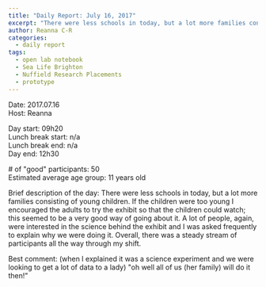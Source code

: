 ```yaml
---
title: "Daily Report: July 16, 2017"
excerpt: "There were less schools in today, but a lot more families consisting of young children. "
author: Reanna C-R
categories:
  - daily report
tags:
  - open lab notebook
  - Sea Life Brighton
  - Nuffield Research Placements
  - prototype
---
```


Date: 2017.07.16   
Host: Reanna  

Day start: 09h20     
Lunch break start: n/a     
Lunch break end: n/a  
Day end: 12h30  

\# of "good" participants: 50  
Estimated average age group: 11 years old  

Brief description of the day: There were less schools in today, but a lot more families consisting of young children. If the children were too young I encouraged the adults to try the exhibit so that the children could watch; this seemed to be a very good way of going about it. A lot of people, again, were interested in the science behind the exhibit and I was asked frequently to explain why we were doing it. Overall, there was a steady stream of participants all the way through my shift.

Best comment: (when I explained it was a science experiment and we were looking to get a lot of data to a lady) "oh well all of us (her family) will do it then!"
